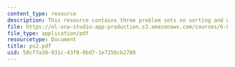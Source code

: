 ```yaml
---
content_type: resource
description: This resource contains three problem sets on sorting and weighted median.
file: https://ol-ocw-studio-app-production.s3.amazonaws.com/courses/6-046j-introduction-to-algorithms-sma-5503-fall-2005/50cf7a38931c43f09bd71e7256cb2789_ps2.pdf
file_type: application/pdf
resourcetype: Document
title: ps2.pdf
uid: 50cf7a38-931c-43f0-9bd7-1e7256cb2789
---
```


